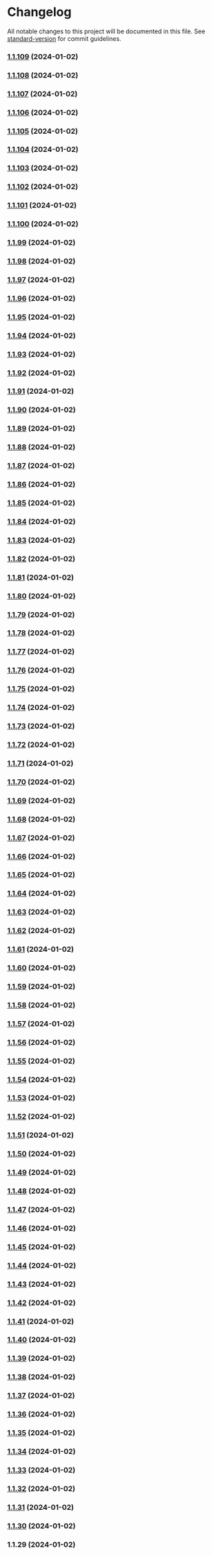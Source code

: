# Changelog

All notable changes to this project will be documented in this file. See [standard-version](https://github.com/conventional-changelog/standard-version) for commit guidelines.

### [1.1.109](https://github.com/coralogix/nodejs-coralogix-sdk/compare/v1.1.108...v1.1.109) (2024-01-02)

### [1.1.108](https://github.com/coralogix/nodejs-coralogix-sdk/compare/v1.1.107...v1.1.108) (2024-01-02)

### [1.1.107](https://github.com/coralogix/nodejs-coralogix-sdk/compare/v1.1.106...v1.1.107) (2024-01-02)

### [1.1.106](https://github.com/coralogix/nodejs-coralogix-sdk/compare/v1.1.105...v1.1.106) (2024-01-02)

### [1.1.105](https://github.com/coralogix/nodejs-coralogix-sdk/compare/v1.1.104...v1.1.105) (2024-01-02)

### [1.1.104](https://github.com/coralogix/nodejs-coralogix-sdk/compare/v1.1.103...v1.1.104) (2024-01-02)

### [1.1.103](https://github.com/coralogix/nodejs-coralogix-sdk/compare/v1.1.102...v1.1.103) (2024-01-02)

### [1.1.102](https://github.com/coralogix/nodejs-coralogix-sdk/compare/v1.1.101...v1.1.102) (2024-01-02)

### [1.1.101](https://github.com/coralogix/nodejs-coralogix-sdk/compare/v1.1.100...v1.1.101) (2024-01-02)

### [1.1.100](https://github.com/coralogix/nodejs-coralogix-sdk/compare/v1.1.99...v1.1.100) (2024-01-02)

### [1.1.99](https://github.com/coralogix/nodejs-coralogix-sdk/compare/v1.1.98...v1.1.99) (2024-01-02)

### [1.1.98](https://github.com/coralogix/nodejs-coralogix-sdk/compare/v1.1.97...v1.1.98) (2024-01-02)

### [1.1.97](https://github.com/coralogix/nodejs-coralogix-sdk/compare/v1.1.96...v1.1.97) (2024-01-02)

### [1.1.96](https://github.com/coralogix/nodejs-coralogix-sdk/compare/v1.1.95...v1.1.96) (2024-01-02)

### [1.1.95](https://github.com/coralogix/nodejs-coralogix-sdk/compare/v1.1.94...v1.1.95) (2024-01-02)

### [1.1.94](https://github.com/coralogix/nodejs-coralogix-sdk/compare/v1.1.93...v1.1.94) (2024-01-02)

### [1.1.93](https://github.com/coralogix/nodejs-coralogix-sdk/compare/v1.1.92...v1.1.93) (2024-01-02)

### [1.1.92](https://github.com/coralogix/nodejs-coralogix-sdk/compare/v1.1.91...v1.1.92) (2024-01-02)

### [1.1.91](https://github.com/coralogix/nodejs-coralogix-sdk/compare/v1.1.90...v1.1.91) (2024-01-02)

### [1.1.90](https://github.com/coralogix/nodejs-coralogix-sdk/compare/v1.1.89...v1.1.90) (2024-01-02)

### [1.1.89](https://github.com/coralogix/nodejs-coralogix-sdk/compare/v1.1.88...v1.1.89) (2024-01-02)

### [1.1.88](https://github.com/coralogix/nodejs-coralogix-sdk/compare/v1.1.87...v1.1.88) (2024-01-02)

### [1.1.87](https://github.com/coralogix/nodejs-coralogix-sdk/compare/v1.1.86...v1.1.87) (2024-01-02)

### [1.1.86](https://github.com/coralogix/nodejs-coralogix-sdk/compare/v1.1.85...v1.1.86) (2024-01-02)

### [1.1.85](https://github.com/coralogix/nodejs-coralogix-sdk/compare/v1.1.84...v1.1.85) (2024-01-02)

### [1.1.84](https://github.com/coralogix/nodejs-coralogix-sdk/compare/v1.1.83...v1.1.84) (2024-01-02)

### [1.1.83](https://github.com/coralogix/nodejs-coralogix-sdk/compare/v1.1.82...v1.1.83) (2024-01-02)

### [1.1.82](https://github.com/coralogix/nodejs-coralogix-sdk/compare/v1.1.81...v1.1.82) (2024-01-02)

### [1.1.81](https://github.com/coralogix/nodejs-coralogix-sdk/compare/v1.1.80...v1.1.81) (2024-01-02)

### [1.1.80](https://github.com/coralogix/nodejs-coralogix-sdk/compare/v1.1.79...v1.1.80) (2024-01-02)

### [1.1.79](https://github.com/coralogix/nodejs-coralogix-sdk/compare/v1.1.78...v1.1.79) (2024-01-02)

### [1.1.78](https://github.com/coralogix/nodejs-coralogix-sdk/compare/v1.1.77...v1.1.78) (2024-01-02)

### [1.1.77](https://github.com/coralogix/nodejs-coralogix-sdk/compare/v1.1.76...v1.1.77) (2024-01-02)

### [1.1.76](https://github.com/coralogix/nodejs-coralogix-sdk/compare/v1.1.75...v1.1.76) (2024-01-02)

### [1.1.75](https://github.com/coralogix/nodejs-coralogix-sdk/compare/v1.1.74...v1.1.75) (2024-01-02)

### [1.1.74](https://github.com/coralogix/nodejs-coralogix-sdk/compare/v1.1.73...v1.1.74) (2024-01-02)

### [1.1.73](https://github.com/coralogix/nodejs-coralogix-sdk/compare/v1.1.72...v1.1.73) (2024-01-02)

### [1.1.72](https://github.com/coralogix/nodejs-coralogix-sdk/compare/v1.1.71...v1.1.72) (2024-01-02)

### [1.1.71](https://github.com/coralogix/nodejs-coralogix-sdk/compare/v1.1.70...v1.1.71) (2024-01-02)

### [1.1.70](https://github.com/coralogix/nodejs-coralogix-sdk/compare/v1.1.69...v1.1.70) (2024-01-02)

### [1.1.69](https://github.com/coralogix/nodejs-coralogix-sdk/compare/v1.1.68...v1.1.69) (2024-01-02)

### [1.1.68](https://github.com/coralogix/nodejs-coralogix-sdk/compare/v1.1.67...v1.1.68) (2024-01-02)

### [1.1.67](https://github.com/coralogix/nodejs-coralogix-sdk/compare/v1.1.66...v1.1.67) (2024-01-02)

### [1.1.66](https://github.com/coralogix/nodejs-coralogix-sdk/compare/v1.1.65...v1.1.66) (2024-01-02)

### [1.1.65](https://github.com/coralogix/nodejs-coralogix-sdk/compare/v1.1.64...v1.1.65) (2024-01-02)

### [1.1.64](https://github.com/coralogix/nodejs-coralogix-sdk/compare/v1.1.63...v1.1.64) (2024-01-02)

### [1.1.63](https://github.com/coralogix/nodejs-coralogix-sdk/compare/v1.1.62...v1.1.63) (2024-01-02)

### [1.1.62](https://github.com/coralogix/nodejs-coralogix-sdk/compare/v1.1.61...v1.1.62) (2024-01-02)

### [1.1.61](https://github.com/coralogix/nodejs-coralogix-sdk/compare/v1.1.60...v1.1.61) (2024-01-02)

### [1.1.60](https://github.com/coralogix/nodejs-coralogix-sdk/compare/v1.1.59...v1.1.60) (2024-01-02)

### [1.1.59](https://github.com/coralogix/nodejs-coralogix-sdk/compare/v1.1.58...v1.1.59) (2024-01-02)

### [1.1.58](https://github.com/coralogix/nodejs-coralogix-sdk/compare/v1.1.57...v1.1.58) (2024-01-02)

### [1.1.57](https://github.com/coralogix/nodejs-coralogix-sdk/compare/v1.1.56...v1.1.57) (2024-01-02)

### [1.1.56](https://github.com/coralogix/nodejs-coralogix-sdk/compare/v1.1.55...v1.1.56) (2024-01-02)

### [1.1.55](https://github.com/coralogix/nodejs-coralogix-sdk/compare/v1.1.54...v1.1.55) (2024-01-02)

### [1.1.54](https://github.com/coralogix/nodejs-coralogix-sdk/compare/v1.1.53...v1.1.54) (2024-01-02)

### [1.1.53](https://github.com/coralogix/nodejs-coralogix-sdk/compare/v1.1.52...v1.1.53) (2024-01-02)

### [1.1.52](https://github.com/coralogix/nodejs-coralogix-sdk/compare/v1.1.51...v1.1.52) (2024-01-02)

### [1.1.51](https://github.com/coralogix/nodejs-coralogix-sdk/compare/v1.1.50...v1.1.51) (2024-01-02)

### [1.1.50](https://github.com/coralogix/nodejs-coralogix-sdk/compare/v1.1.49...v1.1.50) (2024-01-02)

### [1.1.49](https://github.com/coralogix/nodejs-coralogix-sdk/compare/v1.1.48...v1.1.49) (2024-01-02)

### [1.1.48](https://github.com/coralogix/nodejs-coralogix-sdk/compare/v1.1.47...v1.1.48) (2024-01-02)

### [1.1.47](https://github.com/coralogix/nodejs-coralogix-sdk/compare/v1.1.46...v1.1.47) (2024-01-02)

### [1.1.46](https://github.com/coralogix/nodejs-coralogix-sdk/compare/v1.1.45...v1.1.46) (2024-01-02)

### [1.1.45](https://github.com/coralogix/nodejs-coralogix-sdk/compare/v1.1.44...v1.1.45) (2024-01-02)

### [1.1.44](https://github.com/coralogix/nodejs-coralogix-sdk/compare/v1.1.43...v1.1.44) (2024-01-02)

### [1.1.43](https://github.com/coralogix/nodejs-coralogix-sdk/compare/v1.1.42...v1.1.43) (2024-01-02)

### [1.1.42](https://github.com/coralogix/nodejs-coralogix-sdk/compare/v1.1.41...v1.1.42) (2024-01-02)

### [1.1.41](https://github.com/coralogix/nodejs-coralogix-sdk/compare/v1.1.40...v1.1.41) (2024-01-02)

### [1.1.40](https://github.com/coralogix/nodejs-coralogix-sdk/compare/v1.1.39...v1.1.40) (2024-01-02)

### [1.1.39](https://github.com/coralogix/nodejs-coralogix-sdk/compare/v1.1.38...v1.1.39) (2024-01-02)

### [1.1.38](https://github.com/coralogix/nodejs-coralogix-sdk/compare/v1.1.37...v1.1.38) (2024-01-02)

### [1.1.37](https://github.com/coralogix/nodejs-coralogix-sdk/compare/v1.1.36...v1.1.37) (2024-01-02)

### [1.1.36](https://github.com/coralogix/nodejs-coralogix-sdk/compare/v1.1.35...v1.1.36) (2024-01-02)

### [1.1.35](https://github.com/coralogix/nodejs-coralogix-sdk/compare/v1.1.34...v1.1.35) (2024-01-02)

### [1.1.34](https://github.com/coralogix/nodejs-coralogix-sdk/compare/v1.1.33...v1.1.34) (2024-01-02)

### [1.1.33](https://github.com/coralogix/nodejs-coralogix-sdk/compare/v1.1.32...v1.1.33) (2024-01-02)

### [1.1.32](https://github.com/coralogix/nodejs-coralogix-sdk/compare/v1.1.31...v1.1.32) (2024-01-02)

### [1.1.31](https://github.com/coralogix/nodejs-coralogix-sdk/compare/v1.1.30...v1.1.31) (2024-01-02)

### [1.1.30](https://github.com/coralogix/nodejs-coralogix-sdk/compare/v1.1.29...v1.1.30) (2024-01-02)

### 1.1.29 (2024-01-02)
